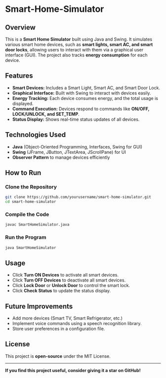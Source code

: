 # Smart-Home-Simulator

## Overview
This is a **Smart Home Simulator** built using Java and Swing. It simulates various smart home devices, such as **smart lights, smart AC, and smart door locks**, allowing users to interact with them via a graphical user interface (GUI). The project also tracks **energy consumption** for each device.

## Features
- **Smart Devices:** Includes a Smart Light, Smart AC, and Smart Door Lock.
- **Graphical Interface:** Built with Swing to interact with devices easily.
- **Energy Tracking:** Each device consumes energy, and the total usage is displayed.
- **Command Execution:** Devices respond to commands like **ON/OFF, LOCK/UNLOCK, and SET_TEMP**.
- **Status Display:** Shows real-time status updates of all devices.

## Technologies Used
- **Java** (Object-Oriented Programming, Interfaces, Swing for GUI)
- **Swing** (JFrame, JButton, JTextArea, JScrollPane) for UI
- **Observer Pattern** to manage devices efficiently

## How to Run
### Clone the Repository
```sh
git clone https://github.com/yourusername/smart-home-simulator.git
cd smart-home-simulator
```

### Compile the Code
```sh
javac SmartHomeSimulator.java
```

### Run the Program
```sh
java SmartHomeSimulator
```

## Usage
- Click **Turn ON Devices** to activate all smart devices.
- Click **Turn OFF Devices** to deactivate all smart devices.
- Click **Lock Door** or **Unlock Door** to control the smart lock.
- Click **Check Status** to update the status display.
  
## Future Improvements
- Add more devices (Smart TV, Smart Refrigerator, etc.)
- Implement voice commands using a speech recognition library.
- Store user preferences in a configuration file.

## License
This project is **open-source** under the MIT License.

---

**If you find this project useful, consider giving it a star on GitHub!** 

